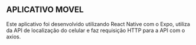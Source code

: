 ## APLICATIVO MOVEL

Este aplicativo foi desenvolvido utilizando React Native com o Expo, utiliza da API de localização do celular e faz requisição HTTP para a API com o axios.